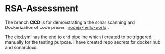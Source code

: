# RSA-Assessment

The branch **CICD** is for demonstrating a the sonar scanning and Dockerization of code present [nodejs-hello-world](https://github.com/fhinkel/nodejs-hello-world/blob/main/LICENSE) .

The cicd.yml has the end to end pipeline which i created to be triggered manually for the testing purpose.
I have created repo secrets for docker hub and sonarcloud.
